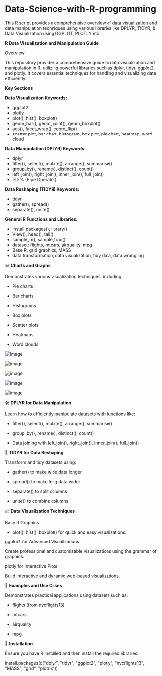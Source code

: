 # Data-Science-with-R-programming
This R script provides a comprehensive overview of data visualization and data manipulation techniques using various libraries like DPLYR, TIDYR, &amp; Data Visualization using GGPLOT, PLOTLY etc.

**R Data Visualization and Manipulation Guide**

Overview

This repository provides a comprehensive guide to data visualization and manipulation in R, utilizing powerful libraries such as dplyr, tidyr, ggplot2, and plotly. It covers essential techniques for handling and visualizing data efficiently.

**Key Sections**

**Data Visualization Keywords:**
- ggplot2
- plotly
- plot(), hist(), boxplot()
- geom_bar(), geom_point(), geom_boxplot()
- aes(), facet_wrap(), coord_flip()
- scatter plot, bar chart, histogram, box plot, pie chart, heatmap, word cloud
  
**Data Manipulation (DPLYR) Keywords:**
- dplyr
- filter(), select(), mutate(), arrange(), summarise()
- group_by(), rename(), distinct(), count()
- left_join(), right_join(), inner_join(), full_join()
- %>% (Pipe Operator)
  
**Data Reshaping (TIDYR) Keywords:**
- tidyr
- gather(), spread()
- separate(), unite()
  
**General R Functions and Libraries:**
- install.packages(), library()
- View(), head(), tail()
- sample_n(), sample_frac()
- dataset: flights, mtcars, airquality, mpg
- Base R, grid graphics, MASS
- data transformation, data visualization, tidy data, data wrangling

📊 **Charts and Graphs**

Demonstrates various visualization techniques, including:

- Pie charts

- Bar charts

- Histograms

- Box plots

- Scatter plots

- Heatmaps

- Word clouds

![image](https://github.com/user-attachments/assets/eb5a6006-e651-4159-8861-9821bc0f1561)

![image](https://github.com/user-attachments/assets/530ca3cf-bc4e-4ae2-80d8-5e098c473154)

![image](https://github.com/user-attachments/assets/f9e1fc36-088a-4e95-aa7b-a1f3605c9999)

![image](https://github.com/user-attachments/assets/572ccfbb-a809-4feb-9f73-ffaad5226923)

![image](https://github.com/user-attachments/assets/2cfa2693-bcea-46b4-8a4a-3ff928688c45)

🛠 **DPLYR for Data Manipulation**

Learn how to efficiently manipulate datasets with functions like:

- filter(), select(), mutate(), arrange(), summarise()

- group_by(), rename(), distinct(), count()

- Data joining with left_join(), right_join(), inner_join(), full_join()

🔄 **TIDYR for Data Reshaping**

Transform and tidy datasets using:

- gather() to make wide data longer

- spread() to make long data wider

- separate() to split columns

- unite() to combine columns

📈 **Data Visualization Techniques**

Base R Graphics

- plot(), hist(), boxplot() for quick and easy visualizations.

ggplot2 for Advanced Visualizations

Create professional and customizable visualizations using the grammar of graphics.

plotly for Interactive Plots

Build interactive and dynamic web-based visualizations.

📂 **Examples and Use Cases**

Demonstrates practical applications using datasets such as:

- flights (from nycflights13)

- mtcars

- airquality

- mpg

🔧 **Installation**

Ensure you have R installed and then install the required libraries:

install.packages(c("dplyr", "tidyr", "ggplot2", "plotly", "nycflights13", "MASS", "grid", "plotrix"))

